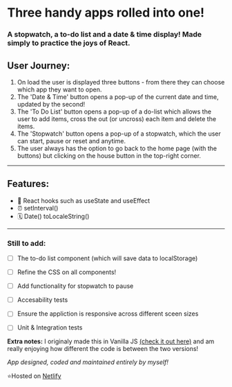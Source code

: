 # Three handy apps rolled into one!

### A stopwatch, a to-do list and a date & time display! Made simply to practice the joys of React.

## User Journey: 
1. On load the user is displayed three buttons - from there they can choose which app they want to open.
2. The 'Date & Time' button opens a pop-up of the current date and time, updated by the second!
3. The 'To Do List' button opens a pop-up of a do-list which allows the user to add items, cross the out (or uncross) each item and delete the items.
4. The 'Stopwatch' button opens a pop-up of a stopwatch, which the user can start, pause or reset and anytime.
5. The user always has the option to go back to the home page (with the buttons) but clicking on the house button in the top-right corner.

--- 

## Features:

- 🤖 React hooks such as useState and useEffect
- ⏰ setInterval() 
- 🗓️ Date() toLocaleString()

--- 

### Still to add:
- [ ] The to-do list component (which will save data to localStorage)
- [ ] Refine the CSS on all components!
- [ ] Add functionality for stopwatch to pause
- [ ] Accesability tests
- [ ] Ensure the appliction is responsive across different sceen sizes 
- [ ] Unit & Integration tests


**Extra notes:** I originaly made this in Vanilla JS [(check it out here)](https://github.com/mariaalouisaa/3-in-1-vanilla-js-) and am really enjoying how different the code is between the two versions!


*App designed, coded and maintained entirely by myself!*

⭐Hosted on [Netlify](https://modest-turing-23f66b.netlify.app/)
